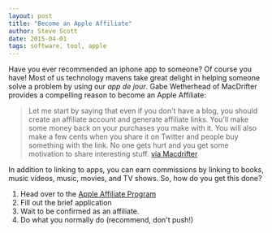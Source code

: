 ```yaml
---
layout: post
title: "Become an Apple Affiliate"
author: Steve Scott
date: 2015-04-01
tags: software, tool, apple
---
```


Have you ever recommended an iphone app to someone? Of course you have!  Most of us technology mavens take great delight in helping someone solve a problem by using our _app de jour_.  Gabe Wetherhead of MacDrifter provides a compelling reason to become an Apple Affiliate:

> Let me start by saying that even if you don't have a blog, you should create an affiliate account and generate affiliate links. You'll make some money back on your purchases you make with it. You will also make a few cents when you share it on Twitter and people buy something with the link. No one gets hurt and you get some motivation to share interesting stuff.  [via Macdrifter](http://www.macdrifter.com/2015/03/blink-for-ios.html)

In addition to linking to apps, you can earn commissions by linking to books, music videos, music, movies, and TV shows.  So, how do you get this done?

1. Head over to the [Apple Affiliate Program](https://itunes.phgconsole.performancehorizon.com/login/itunes/en_us)
2. Fill out the brief application
3. Wait to be confirmed as an affiliate.
3. Do what you normally do (recommend, don't push!)